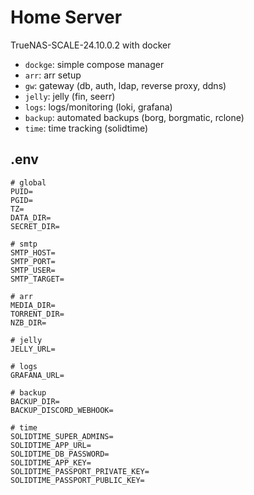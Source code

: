# Home Server

TrueNAS-SCALE-24.10.0.2 with docker

- `dockge`: simple compose manager
- `arr`: arr setup
- `gw`: gateway (db, auth, ldap, reverse proxy, ddns)
- `jelly`: jelly (fin, seerr)
- `logs`: logs/monitoring (loki, grafana)
- `backup`: automated backups (borg, borgmatic, rclone)
- `time`: time tracking (solidtime)
## .env

```env
# global
PUID=
PGID=
TZ=
DATA_DIR=
SECRET_DIR=

# smtp
SMTP_HOST=
SMTP_PORT=
SMTP_USER=
SMTP_TARGET=

# arr
MEDIA_DIR=
TORRENT_DIR=
NZB_DIR=

# jelly
JELLY_URL=

# logs
GRAFANA_URL=

# backup
BACKUP_DIR=
BACKUP_DISCORD_WEBHOOK=

# time
SOLIDTIME_SUPER_ADMINS=
SOLIDTIME_APP_URL=
SOLIDTIME_DB_PASSWORD=
SOLIDTIME_APP_KEY=
SOLIDTIME_PASSPORT_PRIVATE_KEY=
SOLIDTIME_PASSPORT_PUBLIC_KEY=

```